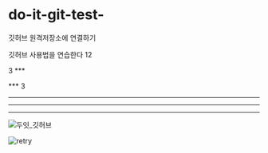 # do-it-git-test-
깃허브 원격저장소에 연결하기

깃허브 사용법을 연습한다
12

3  ***

***  3

***

* * *

---


![두잇_깃허브](https://github.com/HyangKeunChoi/do-it-git-test-/tree/master/image%20directory2/1.jpg)

![retry](https://user-images.githubusercontent.com/49984996/73605058-d660a100-45dc-11ea-918a-ff64e46f6743.jpg)
